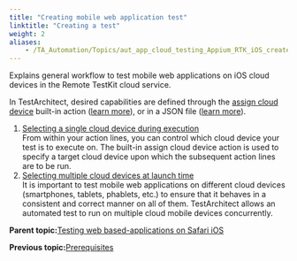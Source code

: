 ```yaml
--- 
title: "Creating mobile web application test"
linktitle: "Creating a test"
weight: 2
aliases: 
    - /TA_Automation/Topics/aut_app_cloud_testing_Appium_RTK_iOS_create_test.html
---
```


Explains general workflow to test mobile web applications on iOS cloud devices in the Remote TestKit cloud service.

In TestArchitect, desired capabilities are defined through the [assign cloud device](bia_assign_cloud_device.html) built-in action \([learn more](aut_app_cloud_testing_Appium_RTK_iOS_workflow.html)\), or in a JSON file \([learn more](aut_app_cloud_testing_Appium_RTK_multiple_iOS_cloud_devices.html)\).

1.  [Selecting a single cloud device during execution](/TA_Automation/Topics/aut_app_cloud_testing_Appium_RTK_iOS_workflow.html)  
From within your action lines, you can control which cloud device your test is to execute on. The built-in assign cloud device action is used to specify a target cloud device upon which the subsequent action lines are to be run.
2.  [Selecting multiple cloud devices at launch time](/TA_Automation/Topics/aut_app_cloud_testing_Appium_RTK_multiple_iOS_cloud_devices.html)  
It is important to test mobile web applications on different cloud devices \(smartphones, tablets, phablets, etc.\) to ensure that it behaves in a consistent and correct manner on all of them. TestArchitect allows an automated test to run on multiple cloud mobile devices concurrently.

**Parent topic:**[Testing web based-applications on Safari iOS](/TA_Automation/Topics/aut_app_testing_RTK_Safari.html)

**Previous topic:**[Prerequisites](/TA_Automation/Topics/aut_app_cloud_testing_iOS_prerequisites.html)

